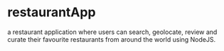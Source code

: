 # restaurantApp
a restaurant application where users can search, geolocate, review and curate their favourite restaurants from around the world using NodeJS.
